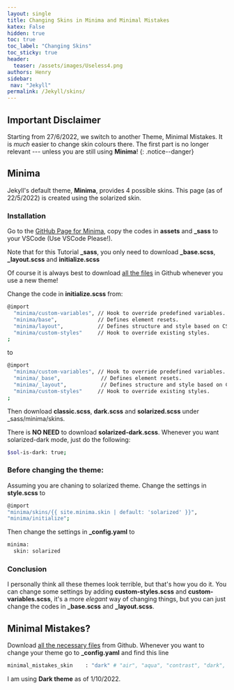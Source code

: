 ```yaml
---
layout: single
title: Changing Skins in Minima and Minimal Mistakes
katex: False
hidden: true
toc: true
toc_label: "Changing Skins"
toc_sticky: true
header:
  teaser: /assets/images/Useless4.png
authors: Henry
sidebar:
 nav: "Jekyll"
permalink: /Jekyll/skins/ 
---
```

## Important Disclaimer
Starting from 27/6/2022, we switch to another Theme, Minimal Mistakes. It is *much* easier to change skin colours there. The first part is no longer relevant --- unless you are still using **Minima**!
{: .notice--danger}

## Minima
Jekyll's default theme, **Minima**, provides 4 possible skins. This page (as of 22/5/2022) is created using the solarized skin. 

### Installation
Go to the [GitHub Page for Minima](https://github.com/jekyll/minima), copy the codes in **assets** and **_sass** to your VSCode (Use VSCode Please!). 

Note that for this Tutorial **_sass**, you only need to download **_base.scss**, **_layout.scss** and **initialize.scss**

Of course it is always best to download [all the files](https://github.com/jekyll/minima) in Github whenever you use a new theme!

Change the code in **initialize.scss** from:
```bash
@import
  "minima/custom-variables", // Hook to override predefined variables.
  "minima/base",             // Defines element resets.
  "minima/layout",           // Defines structure and style based on CSS selectors.
  "minima/custom-styles"     // Hook to override existing styles.
;
```
to
```bash
@import
  "minima/custom-variables", // Hook to override predefined variables.
  "minima/_base",             // Defines element resets.
  "minima/_layout",           // Defines structure and style based on CSS selectors.
  "minima/custom-styles"     // Hook to override existing styles.
;
```
Then download **classic.scss**, **dark.scss** and **solarized.scss** under _sass/minima/skins. 

There is **NO NEED** to download **solarized-dark.scss**. Whenever you want solarized-dark mode, just do the following:
```bash
$sol-is-dark: true;
```
### Before changing the theme:
Assuming you are chaning to solarized theme.
 Change the settings in **style.scss** to 

```bash
@import
"minima/skins/{{ site.minima.skin | default: 'solarized' }}",
"minima/initialize";

```
 Then change the settings in **_config.yaml** to

```bash
minima:
  skin: solarized
```
### Conclusion

I personally think all these themes look terrible, but that's how you do it. You can change some settings by adding **custom-styles.scss** and **custom-variables.scss**, it's a more _elegant_ way of changing things, but you can just change the codes in **_base.scss** and **_layout.scss**.



## Minimal Mistakes?

Download [all the necessary files](https://github.com/mmistakes/minimal-mistakes) from Github. Whenever you want to change your theme go to **_config.yaml** and find this line

```bash
minimal_mistakes_skin    : "dark" # "air", "aqua", "contrast", "dark", "dirt", "neon", "mint", "plum", "sunrise"
```
I am using **Dark theme** as of 1/10/2022. 







